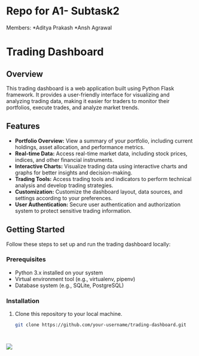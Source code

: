 # Repo for A1- Subtask2
Members:
*Aditya Prakash
*Ansh Agrawal
# Trading Dashboard

## Overview
This trading dashboard is a web application built using Python Flask framework. It provides a user-friendly interface for visualizing and analyzing trading data, making it easier for traders to monitor their portfolios, execute trades, and analyze market trends.

## Features
- **Portfolio Overview:** View a summary of your portfolio, including current holdings, asset allocation, and performance metrics.
- **Real-time Data:** Access real-time market data, including stock prices, indices, and other financial instruments.
- **Interactive Charts:** Visualize trading data using interactive charts and graphs for better insights and decision-making.
- **Trading Tools:** Access trading tools and indicators to perform technical analysis and develop trading strategies.
- **Customization:** Customize the dashboard layout, data sources, and settings according to your preferences.
- **User Authentication:** Secure user authentication and authorization system to protect sensitive trading information.

## Getting Started
Follow these steps to set up and run the trading dashboard locally:

### Prerequisites
- Python 3.x installed on your system
- Virtual environment tool (e.g., virtualenv, pipenv)
- Database system (e.g., SQLite, PostgreSQL)

### Installation
1. Clone this repository to your local machine.
   ```bash
   git clone https://github.com/your-username/trading-dashboard.git




<img src="https://img.shields.io/badge/any_text-you_like-blue"/>